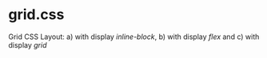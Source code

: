 # grid.css

Grid CSS Layout: a) with display *inline-block*, b) with display *flex* and c) with display *grid*
